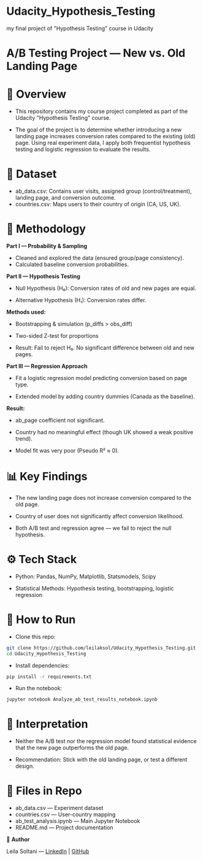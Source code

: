 # Udacity_Hypothesis_Testing
my final project of "Hypothesis Testing" course in Udacity


# A/B Testing Project — New vs. Old Landing Page


# 📌 Overview

- This repository contains my course project completed as part of the Udacity "Hypothesis Testing" course.

- The goal of the project is to determine whether introducing a new landing page increases conversion rates compared to the existing (old) page. Using real experiment data, I apply both frequentist hypothesis testing and logistic regression to evaluate the results.

# 📂 Dataset

- ab_data.csv: Contains user visits, assigned group (control/treatment), landing page, and conversion outcome.
- countries.csv: Maps users to their country of origin (CA, US, UK).

# 🧪 Methodology
**Part I — Probability & Sampling**

- Cleaned and explored the data (ensured group/page consistency).
- Calculated baseline conversion probabilities.

**Part II — Hypothesis Testing**

- Null Hypothesis (H₀): Conversion rates of old and new pages are equal.

- Alternative Hypothesis (H₁): Conversion rates differ.

**Methods used:**

- Bootstrapping & simulation (p_diffs > obs_diff)

- Two-sided Z-test for proportions

- Result: Fail to reject H₀. No significant difference between old and new pages.

**Part III — Regression Approach**

- Fit a logistic regression model predicting conversion based on page type.

- Extended model by adding country dummies (Canada as the baseline).

**Result:**

- ab_page coefficient not significant.

- Country had no meaningful effect (though UK showed a weak positive trend).

- Model fit was very poor (Pseudo R² ≈ 0).

# 📊 Key Findings

- The new landing page does not increase conversion compared to the old page.

- Country of user does not significantly affect conversion likelihood.

- Both A/B test and regression agree — we fail to reject the null hypothesis.

# ⚙️ Tech Stack

- Python: Pandas, NumPy, Matplotlib, Statsmodels, Scipy

- Statistical Methods: Hypothesis testing, bootstrapping, logistic regression

# 🚀 How to Run

- Clone this repo:
```bash
git clone https://github.com/leilaksol/Udacity_Hypothesis_Testing.git
cd Udacity_Hypothesis_Testing
```



- Install dependencies:
```bash
pip install -r requirements.txt
```

- Run the notebook:
```bash
jupyter notebook Analyze_ab_test_results_notebook.ipynb
```
# 📖 Interpretation

- Neither the A/B test nor the regression model found statistical evidence that the new page outperforms the old page.

- Recommendation: Stick with the old landing page, or test a different design.

# 📝 Files in Repo

- ab_data.csv — Experiment dataset
- countries.csv — User-country mapping
- ab_test_analysis.ipynb — Main Jupyter Notebook
- README.md — Project documentation

👤 **Author**

Leila Soltani — [LinkedIn](https://www.linkedin.com/in/leilak-soltan/) | [GitHub](https://github.com/leilaksol)

